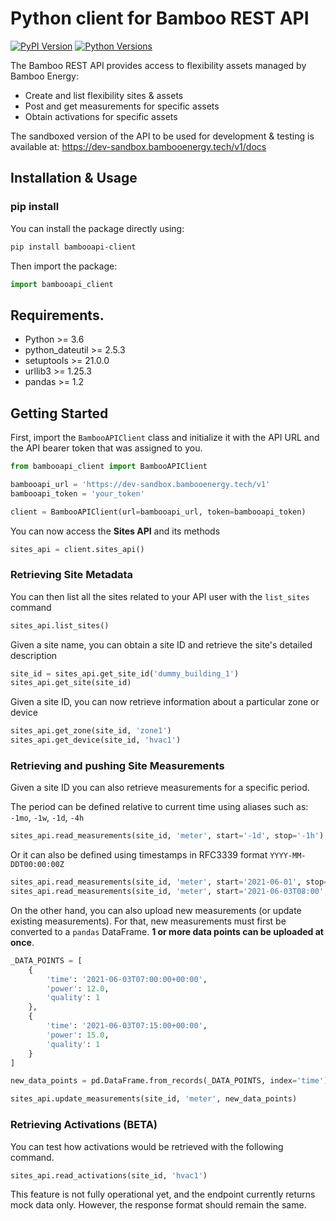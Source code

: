 # Python client for Bamboo REST API

[![PyPI Version](https://img.shields.io/pypi/v/bambooapi-client.svg)](https://pypi.org/project/bambooapi-client/)
[![Python Versions](https://img.shields.io/pypi/pyversions/bambooapi-client.svg)](https://pypi.org/project/bambooapi-client/)


The Bamboo REST API provides access to flexibility assets managed by Bamboo Energy:

- Create and list flexibility sites & assets
- Post and get measurements for specific assets
- Obtain activations for specific assets

The sandboxed version of the API to be used for development & testing is available at: https://dev-sandbox.bambooenergy.tech/v1/docs

## Installation & Usage

### pip install

You can install the package directly using:

```sh
pip install bambooapi-client
```

Then import the package:

```python
import bambooapi_client
```

## Requirements.

- Python >= 3.6
- python_dateutil >= 2.5.3
- setuptools >= 21.0.0
- urllib3 >= 1.25.3
- pandas >= 1.2

## Getting Started

First, import the `BambooAPIClient` class and initialize it with the API URL and the API bearer token that was assigned to you.

```python
from bambooapi_client import BambooAPIClient

bambooapi_url = 'https://dev-sandbox.bambooenergy.tech/v1'
bambooapi_token = 'your_token'

client = BambooAPIClient(url=bambooapi_url, token=bambooapi_token)
```

You can now access the **Sites API** and its methods

```python
sites_api = client.sites_api()
```

### Retrieving Site Metadata

You can then list all the sites related to your API user with the `list_sites` command

```python
sites_api.list_sites()
```

Given a site name, you can obtain a site ID and retrieve the site's detailed description

```python
site_id = sites_api.get_site_id('dummy_building_1')
sites_api.get_site(site_id)
```

Given a site ID, you can now retrieve information about a particular zone or device

```python
sites_api.get_zone(site_id, 'zone1')
sites_api.get_device(site_id, 'hvac1')
```

### Retrieving and pushing Site Measurements

Given a site ID you can also retrieve measurements for a specific period.

The period can be defined relative to current time using aliases such as: `-1mo`, `-1w`, `-1d`, `-4h`

```python
sites_api.read_measurements(site_id, 'meter', start='-1d', stop='-1h')
```

Or it can also be defined using timestamps in RFC3339 format `YYYY-MM-DDT00:00:00Z`

```python
sites_api.read_measurements(site_id, 'meter', start='2021-06-01', stop='2021-06-02')
sites_api.read_measurements(site_id, 'meter', start='2021-06-03T08:00', stop='2021-06-03T20:00')
```

On the other hand, you can also upload new measurements (or update existing measurements). For that, new measurements must first be converted to a `pandas` DataFrame. **1 or more data points can be uploaded at once**.

```python
_DATA_POINTS = [
    {
        'time': '2021-06-03T07:00:00+00:00',
        'power': 12.0,
        'quality': 1
    },
    {
        'time': '2021-06-03T07:15:00+00:00',
        'power': 15.0,
        'quality': 1
    }
]

new_data_points = pd.DataFrame.from_records(_DATA_POINTS, index='time')

sites_api.update_measurements(site_id, 'meter', new_data_points)
```

### Retrieving Activations (BETA)

You can test how activations would be retrieved with the following command.

```python
sites_api.read_activations(site_id, 'hvac1')
```

This feature is not fully operational yet, and the endpoint currently returns mock data only. However, the response format should remain the same.
